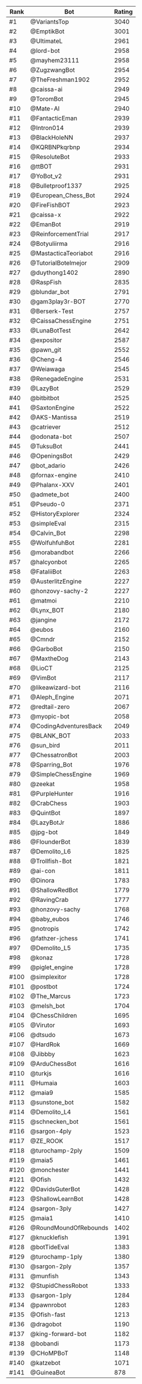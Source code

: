 Rank|Bot|Rating
---|---|---
#1|@VariantsTop|3040
#2|@EmptikBot|3001
#3|@UltimateL|2961
#4|@lord-bot|2958
#5|@mayhem23111|2958
#6|@ZugzwangBot|2954
#7|@TheFreshman1902|2952
#8|@caissa-ai|2949
#9|@ToromBot|2945
#10|@Mate-AI|2940
#11|@FantacticEman|2939
#12|@Intron014|2939
#13|@BlackHoleNN|2937
#14|@KQRBNPkqrbnp|2934
#15|@ResoluteBot|2933
#16|@ttBOT|2931
#17|@YoBot_v2|2931
#18|@Bulletproof1337|2925
#19|@European_Chess_Bot|2924
#20|@FireFishBOT|2923
#21|@caissa-x|2922
#22|@EmanBot|2919
#23|@ReinforcementTrial|2917
#24|@Botyuliirma|2916
#25|@MastacticaTeoriabot|2916
#26|@TutorialBotelmejor|2909
#27|@duythong1402|2890
#28|@RaspFish|2835
#29|@blundar_bot|2791
#30|@gam3play3r-BOT|2770
#31|@Berserk-Test|2757
#32|@CaissaChessEngine|2751
#33|@LunaBotTest|2642
#34|@expositor|2587
#35|@pawn_git|2552
#36|@Cheng-4|2546
#37|@Weiawaga|2545
#38|@RenegadeEngine|2531
#39|@LazyBot|2529
#40|@bitbitbot|2525
#41|@SaxtonEngine|2522
#42|@AKS-Mantissa|2519
#43|@catriever|2512
#44|@odonata-bot|2507
#45|@TuksuBot|2441
#46|@OpeningsBot|2429
#47|@bot_adario|2426
#48|@fornax-engine|2410
#49|@Phalanx-XXV|2401
#50|@admete_bot|2400
#51|@Pseudo-0|2371
#52|@HistoryExplorer|2324
#53|@simpleEval|2315
#54|@Calvin_Bot|2298
#55|@WolfuhfuhBot|2281
#56|@morabandbot|2266
#57|@halcyonbot|2265
#58|@FataliiBot|2263
#59|@AusterlitzEngine|2227
#60|@honzovy-sachy-2|2227
#61|@matmoi|2210
#62|@Lynx_BOT|2180
#63|@jangine|2172
#64|@eubos|2160
#65|@Cmndr|2152
#66|@GarboBot|2150
#67|@MaxtheDog|2143
#68|@LioCT|2125
#69|@VimBot|2117
#70|@likeawizard-bot|2116
#71|@Aleph_Engine|2071
#72|@redtail-zero|2067
#73|@myopic-bot|2058
#74|@CodingAdventuresBack|2049
#75|@BLANK_BOT|2033
#76|@sun_bird|2011
#77|@ChessatronBot|2003
#78|@Sparring_Bot|1976
#79|@SimpleChessEngine|1969
#80|@zeekat|1958
#81|@PurpleHunter|1916
#82|@CrabChess|1903
#83|@QuintBot|1897
#84|@LazyBotJr|1886
#85|@jpg-bot|1849
#86|@FlounderBot|1839
#87|@Demolito_L6|1825
#88|@Trollfish-Bot|1821
#89|@ai-con|1811
#90|@Dinora|1783
#91|@ShallowRedBot|1779
#92|@RavingCrab|1777
#93|@honzovy-sachy|1768
#94|@baby_eubos|1746
#95|@notropis|1742
#96|@fathzer-jchess|1741
#97|@Demolito_L5|1735
#98|@konaz|1728
#99|@piglet_engine|1728
#100|@simplexitor|1728
#101|@postbot|1724
#102|@The_Marcus|1723
#103|@melsh_bot|1704
#104|@ChessChildren|1695
#105|@Virutor|1693
#106|@dtsudo|1673
#107|@HardRok|1669
#108|@Jibbby|1623
#109|@ArduChessBot|1616
#110|@turkjs|1616
#111|@Humaia|1603
#112|@maia9|1585
#113|@sunstone_bot|1582
#114|@Demolito_L4|1561
#115|@schnecken_bot|1561
#116|@sargon-4ply|1523
#117|@ZE_ROOK|1517
#118|@turochamp-2ply|1509
#119|@maia5|1461
#120|@monchester|1441
#121|@Ofish|1432
#122|@DavidsGuterBot|1428
#123|@ShallowLearnBot|1428
#124|@sargon-3ply|1427
#125|@maia1|1410
#126|@RoundMoundOfRebounds|1402
#127|@knucklefish|1391
#128|@botTideEval|1383
#129|@turochamp-1ply|1380
#130|@sargon-2ply|1357
#131|@munfish|1343
#132|@StupidChessRobot|1333
#133|@sargon-1ply|1284
#134|@pawnrobot|1283
#135|@Ofish-fast|1213
#136|@dragobot|1190
#137|@king-forward-bot|1182
#138|@bobandi|1173
#139|@CHoMPBoT|1148
#140|@katzebot|1071
#141|@GuineaBot|878
